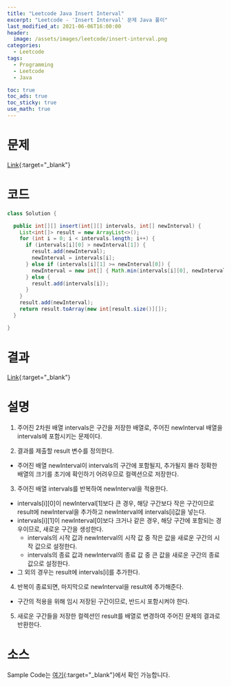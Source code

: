 ```yaml
---
title: "Leetcode Java Insert Interval"
excerpt: "Leetcode - 'Insert Interval' 문제 Java 풀이"
last_modified_at: 2021-06-06T16:00:00
header:
  image: /assets/images/leetcode/insert-interval.png
categories:
  - Leetcode
tags:
  - Programming
  - Leetcode
  - Java

toc: true
toc_ads: true
toc_sticky: true
use_math: true
---
```

# 문제
[Link](https://leetcode.com/problems/insert-interval/){:target="_blank"}

# 코드
```java
class Solution {

  public int[][] insert(int[][] intervals, int[] newInterval) {
    List<int[]> result = new ArrayList<>();
    for (int i = 0; i < intervals.length; i++) {
      if (intervals[i][0] > newInterval[1]) {
        result.add(newInterval);
        newInterval = intervals[i];
      } else if (intervals[i][1] >= newInterval[0]) {
        newInterval = new int[] { Math.min(intervals[i][0], newInterval[0]), Math.max(intervals[i][1], newInterval[1]) };
      } else {
        result.add(intervals[i]);
      }
    }
    result.add(newInterval);
    return result.toArray(new int[result.size()][]);
  }

}
```

# 결과
[Link](https://leetcode.com/submissions/detail/503746870/){:target="_blank"}

# 설명
1. 주어진 2차원 배열 intervals은 구간을 저장한 배열로, 주어진 newInterval 배열을 intervals에 포함시키는 문제이다.

2. 결과를 제출할 result 변수를 정의한다.
- 주어진 배열 newInterval이 intervals의 구간에 포함될지, 추가될지 몰라 정확한 배열의 크기를 초기에 확인하기 어려우므로 컬렉션으로 저장한다.

3. 주어진 배열 intervals를 반복하여 newInterval을 적용한다.
- intervals[i][0]이 newInterval[1]보다 큰 경우, 해당 구간보다 작은 구간이므로 result에 newInterval을 추가하고 newInterval에 intervals[i]값을 넣는다.
- intervals[i][1]이 newInterval[0]보다 크거나 같은 경우, 해당 구간에 포함되는 경우이므로, 새로운 구간을 생성한다.
  - intervals의 시작 값과 newInterval의 시작 값 중 작은 값을 새로운 구간의 시작 값으로 설정한다.
  - intervals의 종료 값과 newInterval의 종료 값 중 큰 값을 새로운 구간의 종료 값으로 설정한다.
- 그 외의 경우는 result에 intervals[i]를 추가한다.

4. 반복이 종료되면, 마지막으로 newInterval을 result에 추가해준다.
- 구간의 적용을 위해 임시 저장된 구간이므로, 반드시 포함시켜야 한다.

5. 새로운 구간들을 저장한 컬렉션인 result를 배열로 변경하여 주어진 문제의 결과로 반환한다.

# 소스
Sample Code는 [여기](https://github.com/GracefulSoul/leetcode/blob/master/src/main/java/gracefulsoul/problems/InsertInterval.java){:target="_blank"}에서 확인 가능합니다.